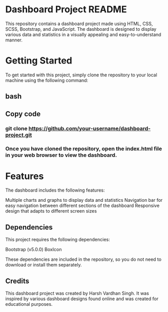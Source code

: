  # Dashboard Project README
This repository contains a dashboard project made using HTML, CSS, SCSS, Bootstrap, and JavaScript. The dashboard is designed to display various data and statistics in a visually appealing and easy-to-understand manner.

# Getting Started
To get started with this project, simply clone the repository to your local machine using the following command:

## bash
## Copy code
### git clone https://github.com/your-username/dashboard-project.git
### Once you have cloned the repository, open the index.html file in your web browser to view the dashboard.

# Features
The dashboard includes the following features:

Multiple charts and graphs to display data and statistics
Navigation bar for easy navigation between different sections of the dashboard
Responsive design that adapts to different screen sizes

## Dependencies
This project requires the following dependencies:

Bootstrap (v5.0.0)
BoxIcon

These dependencies are included in the repository, so you do not need to download or install them separately.

## Credits
This dashboard project was created by Harsh Vardhan Singh. It was inspired by various dashboard designs found online and was created for educational purposes.
